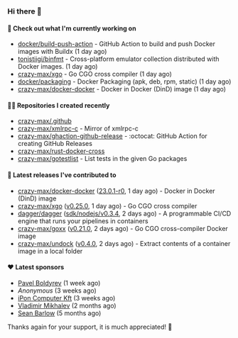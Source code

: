 ### Hi there 👋

#### 👷 Check out what I'm currently working on

- [docker/build-push-action](https://github.com/docker/build-push-action) - GitHub Action to build and push Docker images with Buildx (1 day ago)
- [tonistiigi/binfmt](https://github.com/tonistiigi/binfmt) - Cross-platform emulator collection distributed with Docker images. (1 day ago)
- [crazy-max/xgo](https://github.com/crazy-max/xgo) - Go CGO cross compiler (1 day ago)
- [docker/packaging](https://github.com/docker/packaging) - Docker Packaging (apk, deb, rpm, static) (1 day ago)
- [crazy-max/docker-docker](https://github.com/crazy-max/docker-docker) - Docker in Docker (DinD) image (1 day ago)

#### 👨‍💻 Repositories I created recently

- [crazy-max/.github](https://github.com/crazy-max/.github)
- [crazy-max/xmlrpc-c](https://github.com/crazy-max/xmlrpc-c) - Mirror of xmlrpc-c
- [crazy-max/ghaction-github-release](https://github.com/crazy-max/ghaction-github-release) - :octocat: GitHub Action for creating GitHub Releases
- [crazy-max/rust-docker-cross](https://github.com/crazy-max/rust-docker-cross)
- [crazy-max/gotestlist](https://github.com/crazy-max/gotestlist) - List tests in the given Go packages

#### 🚀 Latest releases I've contributed to

- [crazy-max/docker-docker](https://github.com/crazy-max/docker-docker) ([23.0.1-r0](https://github.com/crazy-max/docker-docker/releases/tag/23.0.1-r0), 1 day ago) - Docker in Docker (DinD) image
- [crazy-max/xgo](https://github.com/crazy-max/xgo) ([v0.25.0](https://github.com/crazy-max/xgo/releases/tag/v0.25.0), 1 day ago) - Go CGO cross compiler
- [dagger/dagger](https://github.com/dagger/dagger) ([sdk/nodejs/v0.3.4](https://github.com/dagger/dagger/releases/tag/sdk/nodejs/v0.3.4), 2 days ago) - A programmable CI/CD engine that runs your pipelines in containers
- [crazy-max/goxx](https://github.com/crazy-max/goxx) ([v0.21.0](https://github.com/crazy-max/goxx/releases/tag/v0.21.0), 2 days ago) - Go CGO cross-compiler Docker image
- [crazy-max/undock](https://github.com/crazy-max/undock) ([v0.4.0](https://github.com/crazy-max/undock/releases/tag/v0.4.0), 2 days ago) - Extract contents of a container image in a local folder

#### ❤️ Latest sponsors
- [Pavel Boldyrev](https://github.com/bpg) (1 week ago)
- _Anonymous_ (3 weeks ago)
- [iPon Computer Kft](https://github.com/iponcomputer) (3 weeks ago)
- [Vladimir Mikhalev](https://github.com/heyValdemar) (2 months ago)
- [Sean Barlow](https://github.com/woolrab6) (5 months ago)

Thanks again for your support, it is much appreciated! 🙏
